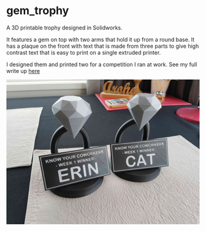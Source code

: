 # gem_trophy
A 3D printable trophy designed in Solidworks. 

It features a gem on top with two arms that hold it up from a round base. 
It has a plaque on the front with text that is made from three parts to give high contrast text that is easy to print on a single extruded printer.

I designed them and printed two for a competition I ran at work.
See my full write up [here](https://tartartech.com/trophies-for-a-workplace-competition/)

![trophies](https://github.com/mjseabright/gem_trophy/blob/master/images/gem_trophies.jpg)
